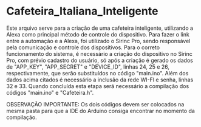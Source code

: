# Cafeteira_Italiana_Inteligente
Este arquivo serve para a criação de uma cafeteira inteligente, utilizando a Alexa como principal método de controle do dispositivo. Para fazer o link entre a automação e a Alexa, foi utilizado o Sirinc Pro, sendo responsável pela comunicação e controle dos dispositivos.
Para o correto funcionamento do sistema, é necessário a criação do dispositivo no Sirinc Pro, com prévio cadastro do usuário, só após a criação é gerado os dados de "APP_KEY", "APP_SECRET" e "DEVICE_ID", linhas 24, 25 e 26, respectivamente, que serão substituídos no código "main.ino".
Além dos dados acima citados é necessário a inclusão da rede WI-FI e senha, linhas 32 e 33. 
Quando concluída esta etapa será necessário a compilação dos códigos "main.ino" e "Cafeteira.h".

OBSERVAÇÃO IMPORTANTE: Os dois códigos devem ser colocados na mesma pasta para que a IDE do Arduino consiga encontrar no momento da compilação.
